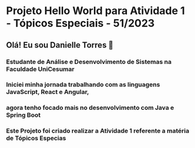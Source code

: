 # Projeto Hello World para Atividade 1 - Tópicos Especiais - 51/2023
 
## Olá! Eu sou Danielle Torres 👋

### Estudante de **Análise e Desenvolvimento de Sistemas** na Faculdade UniCesumar

### Iniciei minha jornada trabalhando com as linguagens JavaScript, React e Angular,
### agora tenho focado mais no desenvolvimento com Java e Spring Boot

### Este Projeto foi criado realizar a Atividade 1 referente a matéria de Tópicos Especias